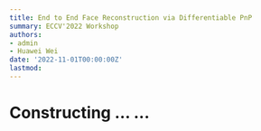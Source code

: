```yaml
---
title: End to End Face Reconstruction via Differentiable PnP
summary: ECCV'2022 Workshop 
authors: 
- admin
- Huawei Wei
date: '2022-11-01T00:00:00Z'
lastmod:
---
```


# Constructing ... ...
